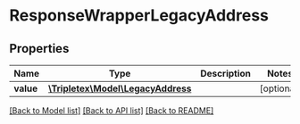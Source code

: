 # ResponseWrapperLegacyAddress

## Properties
Name | Type | Description | Notes
------------ | ------------- | ------------- | -------------
**value** | [**\Tripletex\Model\LegacyAddress**](LegacyAddress.md) |  | [optional] 

[[Back to Model list]](../../README.md#documentation-for-models) [[Back to API list]](../../README.md#documentation-for-api-endpoints) [[Back to README]](../../README.md)

